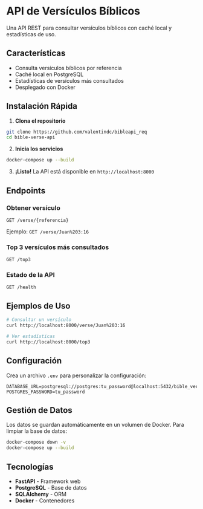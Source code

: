 # API de Versículos Bíblicos

Una API REST para consultar versículos bíblicos con caché local y estadísticas de uso.

## Características

- Consulta versículos bíblicos por referencia
- Caché local en PostgreSQL
- Estadísticas de versículos más consultados
- Desplegado con Docker

## Instalación Rápida

1. **Clona el repositorio**
```bash
git clone https://github.com/valentindc/bibleapi_req
cd bible-verse-api
```

2. **Inicia los servicios**
```bash
docker-compose up --build
```

3. **¡Listo!** La API está disponible en `http://localhost:8000`

## Endpoints

### Obtener versículo
```http
GET /verse/{referencia}
```
Ejemplo: `GET /verse/Juan%203:16`

### Top 3 versículos más consultados
```http
GET /top3
```

### Estado de la API
```http
GET /health
```

## Ejemplos de Uso

```bash
# Consultar un versículo
curl http://localhost:8000/verse/Juan%203:16

# Ver estadísticas
curl http://localhost:8000/top3
```

## Configuración

Crea un archivo `.env` para personalizar la configuración:

```env
DATABASE_URL=postgresql://postgres:tu_password@localhost:5432/bible_verses
POSTGRES_PASSWORD=tu_password
```

## Gestión de Datos

Los datos se guardan automáticamente en un volumen de Docker. Para limpiar la base de datos:

```bash
docker-compose down -v
docker-compose up --build
```

## Tecnologías

- **FastAPI** - Framework web
- **PostgreSQL** - Base de datos
- **SQLAlchemy** - ORM
- **Docker** - Contenedores

